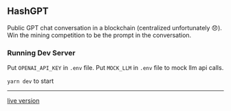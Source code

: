 ## HashGPT

Public GPT chat conversation in a blockchain (centralized unfortunately 😞). Win the mining competition to be the prompt in the conversation. 

### Running Dev Server

Put `OPENAI_API_KEY` in `.env` file.
Put `MOCK_LLM` in `.env` file to mock llm api calls.

`yarn dev` to start

---

[live version](https://hash.iusevim.fyi)
